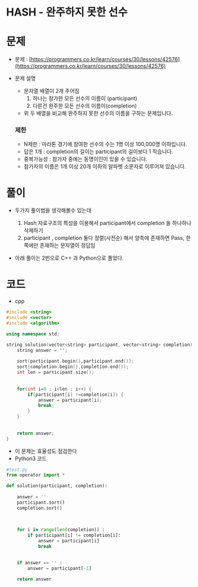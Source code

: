 # HASH - 완주하지 못한 선수


# 문제

- 문제 : [https://programmers.co.kr/learn/courses/30/lessons/42576](https://programmers.co.kr/learn/courses/30/lessons/42576)
- 문제 설명
    - 문자열 배열이 2개 주어짐
        1. 하나는 참가한 모든 선수의 이름이 (participant)
        2. 다른건 완주한 모든 선수의 이름이(completion)
    - 위 두 배열을 비교해 완주하지 못한 선수의 이름을 구하는 문제입니다.
    ### 제한

    - N제한 : 마라톤 경기에 참여한 선수의 수는 1명 이상 100,000명 이하입니다.
    - 답은 1개 : completion의 길이는 participant의 길이보다 1 작습니다.
    - 중복가능성 : 참가자 중에는 동명이인이 있을 수 있습니다.
    - 참가자의 이름은 1개 이상 20개 이하의 알파벳 소문자로 이루어져 있습니다.

# 풀이

- 두가지 풀이법을 생각해볼수 있는데
    1. Hash 자료구조의 특성을 이용해서 participant에서 completion 을 하나하나 삭제하기
    2. participant , completion 둘다 정렬(사전순) 해서 양측에 존재하면  Pass, 한쪽에만 존재하는 문자열이 정답임

- 아래 풀이는 2번으로  C++ 과 Python으로 풀었다.

# 코드

- cpp

```cpp
#include <string>
#include <vector>
#include <algorithm>

using namespace std;

string solution(vector<string> participant, vector<string> completion) {
    string answer = "";
    
    sort(participant.begin(),participant.end());
    sort(completion.begin(),completion.end());
    int len = participant.size();
    
    
    for(int i=0 ; i<len ; i++) {
        if(participant[i] !=completion[i]) {
            answer = participant[i];
            break;
        }
    }
    
    
    return answer;
}
```

- 이 문제는 효율성도 점검한다
- Python3 코드

```python
#test.py
from operator import *

def solution(participant, completion):
    
    answer = ''
    participant.sort()
    completion.sort()

    
       
    for i in range(len(completion)) :
        if participant[i] != completion[i]:
            answer = participant[i]
            break
    

    if answer == '' :
        answer = participant[-1]
    
    return answer
```

